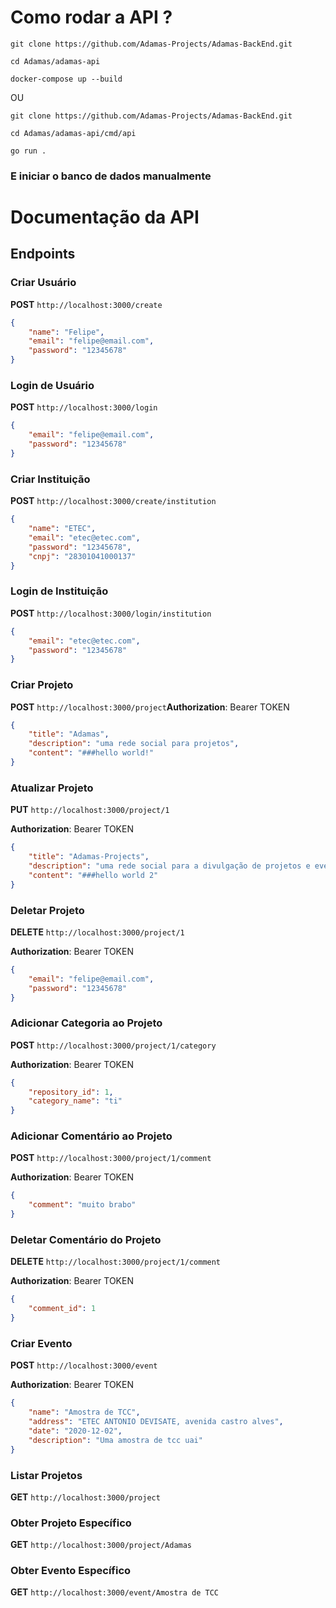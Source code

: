 
# Como rodar a API ?

```          
git clone https://github.com/Adamas-Projects/Adamas-BackEnd.git

cd Adamas/adamas-api

docker-compose up --build
```
OU 
```
git clone https://github.com/Adamas-Projects/Adamas-BackEnd.git

cd Adamas/adamas-api/cmd/api

go run .
``` 
### E iniciar o banco de dados manualmente
##


# Documentação da API

## Endpoints

### Criar Usuário

**POST** `http://localhost:3000/create`

```json
{
    "name": "Felipe",
    "email": "felipe@email.com",
    "password": "12345678"
}

```

### Login de Usuário

**POST** `http://localhost:3000/login`

```json
{
    "email": "felipe@email.com",
    "password": "12345678"
}

```

### Criar Instituição

**POST** `http://localhost:3000/create/institution`

```json
{
    "name": "ETEC",
    "email": "etec@etec.com",
    "password": "12345678",
    "cnpj": "28301041000137"
}

```

### Login de Instituição

**POST** `http://localhost:3000/login/institution`

```json
{
    "email": "etec@etec.com",
    "password": "12345678"
}

```

### Criar Projeto

**POST** `http://localhost:3000/project`**Authorization**: Bearer TOKEN

```json
{
    "title": "Adamas",
    "description": "uma rede social para projetos",
    "content": "###hello world!"
}

```

### Atualizar Projeto

**PUT** `http://localhost:3000/project/1`

**Authorization**: Bearer TOKEN

```json
{
    "title": "Adamas-Projects",
    "description": "uma rede social para a divulgação de projetos e eventos",
    "content": "###hello world 2"
}

```

### Deletar Projeto

**DELETE** `http://localhost:3000/project/1`

**Authorization**: Bearer TOKEN

```json
{
    "email": "felipe@email.com",
    "password": "12345678"
}

```

### Adicionar Categoria ao Projeto

**POST** `http://localhost:3000/project/1/category`

**Authorization**: Bearer TOKEN

```json
{
    "repository_id": 1,
    "category_name": "ti"
}

```

### Adicionar Comentário ao Projeto

**POST** `http://localhost:3000/project/1/comment`

**Authorization**: Bearer TOKEN

```json
{
    "comment": "muito brabo"
}

```

### Deletar Comentário do Projeto

**DELETE** `http://localhost:3000/project/1/comment`

**Authorization**: Bearer TOKEN

```json
{
    "comment_id": 1
}

```

### Criar Evento

**POST** `http://localhost:3000/event`

**Authorization**: Bearer TOKEN

```json
{
    "name": "Amostra de TCC",
    "address": "ETEC ANTONIO DEVISATE, avenida castro alves",
    "date": "2020-12-02",
    "description": "Uma amostra de tcc uai"
}

```

### Listar Projetos

**GET** `http://localhost:3000/project`

### Obter Projeto Específico

**GET** `http://localhost:3000/project/Adamas`

### Obter Evento Específico

**GET** `http://localhost:3000/event/Amostra de TCC`